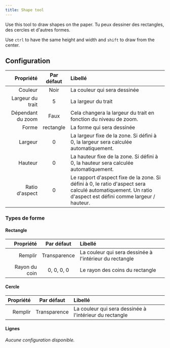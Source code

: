 ```yaml
---
title: Shape tool
---
```


Use this tool to draw shapes on the paper.
Tu peux dessiner des rectangles, des cercles et d'autres formes.

Use `ctrl` to have the same height and width and `shift` to draw from the center.

## Configuration

|         Propriété | Par défaut | Libellé                                                                                                                                                                                                   |
| ----------------: | :--------: | :-------------------------------------------------------------------------------------------------------------------------------------------------------------------------------------------------------- |
|           Couleur |    Noir    | La couleur qui sera dessinée                                                                                                                                                                              |
|  Largeur du trait |      5     | La largeur du trait                                                                                                                                                                                       |
| Dépendant du zoom |    Faux    | Cela changera la largeur du trait en fonction du niveau de zoom.                                                                                                                          |
|             Forme |  rectangle | La forme qui sera dessinée                                                                                                                                                                                |
|           Largeur |      0     | La largeur fixe de la zone. Si défini à 0, la largeur sera calculée automatiquement.                                                                                      |
|           Hauteur |      0     | La hauteur fixe de la zone. Si défini à 0, la hauteur sera calculée automatiquement.                                                                                      |
|    Ratio d'aspect |      0     | Le rapport d'aspect fixe de la zone. Si défini à 0, le ratio d'aspect sera calculé automatiquement. Un ratio d'aspect est défini comme largeur / hauteur. |

### Types de forme

#### Rectangle

|     Propriété |  Par défaut  | Libellé                                                 |
| ------------: | :----------: | :------------------------------------------------------ |
|       Remplir | Transparence | La couleur qui sera dessinée à l'intérieur du rectangle |
| Rayon du coin |  0, 0, 0, 0  | Le rayon des coins du rectangle                         |

#### Cercle

| Propriété |  Par défaut  | Libellé                                                 |
| --------: | :----------: | :------------------------------------------------------ |
|   Remplir | Transparence | La couleur qui sera dessinée à l'intérieur du rectangle |

#### Lignes

_Aucune configuration disponible._
